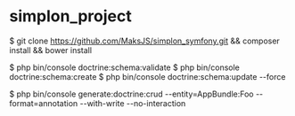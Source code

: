 simplon_project
===============

$ git clone https://github.com/MaksJS/simplon_symfony.git && composer install && bower install

$ php bin/console doctrine:schema:validate
$ php bin/console doctrine:schema:create
$ php bin/console doctrine:schema:update --force

$ php bin/console generate:doctrine:crud --entity=AppBundle:Foo --format=annotation --with-write --no-interaction
